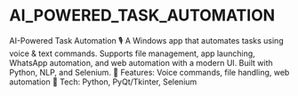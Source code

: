 # AI_POWERED_TASK_AUTOMATION
AI-Powered Task Automation 🎙️ A Windows app that automates tasks using voice &amp; text commands. Supports file management, app launching, WhatsApp automation, and web automation with a modern UI. Built with Python, NLP, and Selenium.  🔹 Features: Voice commands, file handling, web automation 🔹 Tech: Python, PyQt/Tkinter, Selenium
